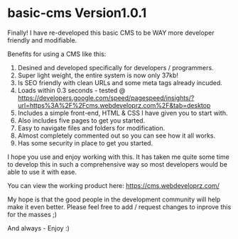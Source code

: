 # basic-cms Version1.0.1
Finally! I have re-developed this basic CMS to be WAY more developer friendly and modifiable.

Benefits for using a CMS like this:
1) Desined and developed specifically for developers / programmers.
2) Super light weight, the entire system is now only 37kb!
3) Is SEO friendly with clean URLs and some meta tags already incuded.
4) Loads within 0.3 seconds - tested @ https://developers.google.com/speed/pagespeed/insights/?url=https%3A%2F%2Fcms.webdeveloprz.com%2F&tab=desktop
5) Includes a simple front-end, HTML & CSS I have given you to start with.
6) Also includes five pages to get you started.
7) Easy to navigate files and folders for modification.
8) Almost completely commented out so you can see how it all works.
9) Has some security in place to get you started.

I hope you use and enjoy working with this. It has taken me quite some time to develop this in such a comprehensive way so most developers would be able to use it with ease. 

You can view the working product here: https://cms.webdeveloprz.com/

My hope is that the good people in the development community will help make it even better.
Please feel free to add / request changes to inprove this for the masses ;)

And always - Enjoy :)
